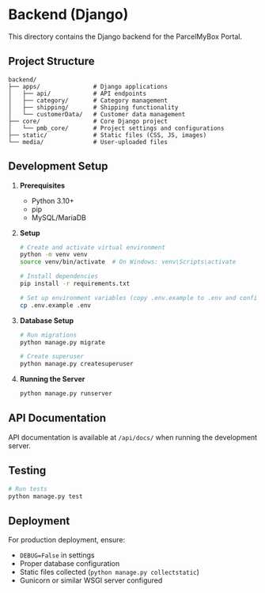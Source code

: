 # Backend (Django)

This directory contains the Django backend for the ParcelMyBox Portal.

## Project Structure

```
backend/
├── apps/               # Django applications
│   ├── api/            # API endpoints
│   ├── category/       # Category management
│   ├── shipping/       # Shipping functionality
│   └── customerData/   # Customer data management
├── core/               # Core Django project
│   └── pmb_core/       # Project settings and configurations
├── static/             # Static files (CSS, JS, images)
└── media/              # User-uploaded files
```

## Development Setup

1. **Prerequisites**
   - Python 3.10+
   - pip
   - MySQL/MariaDB

2. **Setup**
   ```bash
   # Create and activate virtual environment
   python -m venv venv
   source venv/bin/activate  # On Windows: venv\Scripts\activate

   # Install dependencies
   pip install -r requirements.txt

   # Set up environment variables (copy .env.example to .env and configure)
   cp .env.example .env
   ```

3. **Database Setup**
   ```bash
   # Run migrations
   python manage.py migrate

   # Create superuser
   python manage.py createsuperuser
   ```

4. **Running the Server**
   ```bash
   python manage.py runserver
   ```

## API Documentation

API documentation is available at `/api/docs/` when running the development server.

## Testing

```bash
# Run tests
python manage.py test
```

## Deployment

For production deployment, ensure:
- `DEBUG=False` in settings
- Proper database configuration
- Static files collected (`python manage.py collectstatic`)
- Gunicorn or similar WSGI server configured
